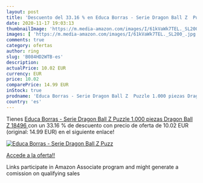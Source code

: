 ```yaml
---
layout: post
title: 'Descuento del 33.16 % en Educa Borras - Serie Dragon Ball Z  Puzz'
date: 2020-11-17 19:03:13
thumbnailImage: 'https://m.media-amazon.com/images/I/61kVaWk7TEL._SL200_.jpg'
images: [ 'https://m.media-amazon.com/images/I/61kVaWk7TEL._SL200_.jpg' ]
comments: true
category: ofertas
author: ring
slug: 'B084HD2WTB-es'
description:
actualPrice: 10.02 EUR
currency: EUR
price: 10.02
comparePrice: 14.99 EUR
inStock: true
prodname: 'Educa Borras - Serie Dragon Ball Z  Puzzle 1.000 piezas Dragon Ball Z  18496 '
country: 'es'
---
```


Tienes [Educa Borras - Serie Dragon Ball Z  Puzzle 1.000 piezas Dragon Ball Z  18496 ](https://www.amazon.es/dp/B084HD2WTB/?tag=tolees-21) con un 33.16 % de descuento con precio de oferta de 10.02 EUR (original: 14.99 EUR) en el siguiente enlace!

[![Educa Borras - Serie Dragon Ball Z  Puzz](https://m.media-amazon.com/images/I/61kVaWk7TEL._SL200_.jpg)](https://www.amazon.es/dp/B084HD2WTB/?tag=tolees-21)

[Accede a la oferta!!](https://www.amazon.es/dp/B084HD2WTB/?tag=tolees-21)

Links participate in Amazon Associate program and might generate a comission on qualifying sales



